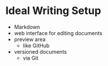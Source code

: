 # Ideal Writing Setup

- Markdown
- web interface for editing documents
- preview area
    - like GitHub
- versioned documents
    - via Git
